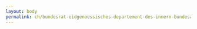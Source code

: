 ```yaml
---
layout: body
permalink: ch/bundesrat-eidgenoessisches-departement-des-innern-bundesamt-fuer-veterinaerwesen-direktion-internationales-eu-kontaktstelle/
---
```


